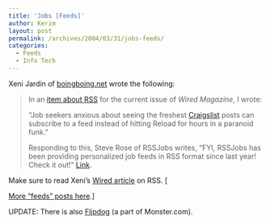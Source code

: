 ```yaml
---
title: 'Jobs [Feeds]'
author: Kerim
layout: post
permalink: /archives/2004/03/31/jobs-feeds/
categories:
  - Feeds
  - Info Tech
---
```

Xeni Jardin of <a href="http://www.boingboing.net/2004/03/30/job_listings_via_rss.html" onclick="_gaq.push(['_trackEvent', 'outbound-article', 'http://www.boingboing.net/2004/03/30/job_listings_via_rss.html', 'boingboing.net']);" >boingboing.net</a> wrote the following:

> In an <a href="http://www.wired.com/wired/archive/12.04/start.html?pg=7" onclick="_gaq.push(['_trackEvent', 'outbound-article', 'http://www.wired.com/wired/archive/12.04/start.html?pg=7', 'item about RSS']);" >item about RSS</a> for the current issue of *Wired Magazine*, I wrote:
> 
> &#8220;Job seekers anxious about seeing the freshest <a href="http://www.craigslist.org/" onclick="_gaq.push(['_trackEvent', 'outbound-article', 'http://www.craigslist.org/', 'Craigslist']);" >Craigslist</a> posts can subscribe to a feed instead of hitting Reload for hours in a paranoid funk.&#8221;
> 
> Responding to this, Steve Rose of RSSJobs writes, &#8220;FYI, RSSJobs has been providing personalized job feeds in RSS format since last year! Check it out!&#8221; <a href="http://www.rssjobs.com/" onclick="_gaq.push(['_trackEvent', 'outbound-article', 'http://www.rssjobs.com/', 'Link']);" >Link</a>.

Make sure to read Xeni&#8217;s <a href="http://www.wired.com/wired/archive/12.04/start.html?pg=7" onclick="_gaq.push(['_trackEvent', 'outbound-article', 'http://www.wired.com/wired/archive/12.04/start.html?pg=7', 'Wired article']);" >Wired article</a> on RSS. [

<a href="http://test.oxus.net/archives/cat_feeds.html" onclick="_gaq.push(['_trackEvent', 'outbound-article', 'http://test.oxus.net/archives/cat_feeds.html', 'More &#8220;feeds&#8221; posts here']);" >More &#8220;feeds&#8221; posts here</a>.] 

UPDATE: There is also <a href="http://flipdog.monster.com/rss/" onclick="_gaq.push(['_trackEvent', 'outbound-article', 'http://flipdog.monster.com/rss/', 'Flipdog']);" >Flipdog</a> (a part of Monster.com).

